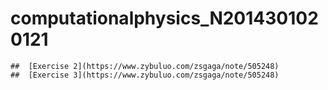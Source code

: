 # computationalphysics_N2014301020121
    ##  [Exercise 2](https://www.zybuluo.com/zsgaga/note/505248)
    ##  [Exercise 3](https://www.zybuluo.com/zsgaga/note/505248)
